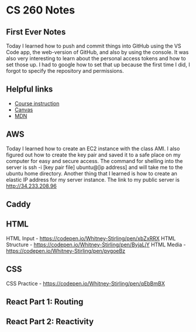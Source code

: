 # CS 260 Notes

## First Ever Notes

Today I learned how to push and commit things into GitHub using the VS Code app, the web-version of GitHub, and also by using the console. It was also very interesting to learn about the personal access tokens and how to set those up. I had to google how to set that up because the first time I did, I forgot to specify the repository and permissions. 



## Helpful links

- [Course instruction](https://github.com/webprogramming260)
- [Canvas](https://byu.instructure.com)
- [MDN](https://developer.mozilla.org)

## AWS

Today I learned how to create an EC2 instance with the class AMI. I also figured out how to create the key pair and saved it to a safe place on my computer for easy and secure access. The command for shelling into the server is ssh -i [key pair file] ubuntu@[ip address] and will take me to the ubuntu home directory. Another thing that I learned is how to create an elastic IP address for my server instance. The link to my public server is http://34.233.208.96

## Caddy



## HTML

HTML Input - https://codepen.io/Whitney-Stirling/pen/xbZxRRX
HTML Structure - https://codepen.io/Whitney-Stirling/pen/ByjaLjY
HTML Media - https://codepen.io/Whitney-Stirling/pen/pvgoeBz


## CSS

CSS Practice - https://codepen.io/Whitney-Stirling/pen/qEbBmBX

## React Part 1: Routing


## React Part 2: Reactivity
